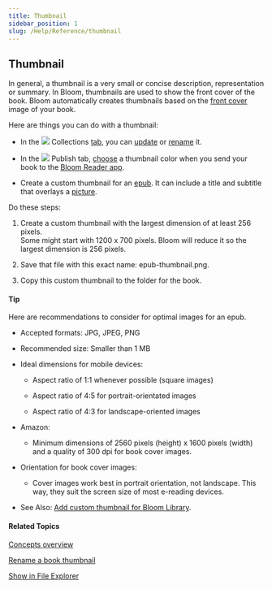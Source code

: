 ```yaml
---
title: Thumbnail
sidebar_position: 1
slug: /Help/Reference/thumbnail
---
```


## Thumbnail

In general, a thumbnail is a very small or concise description, representation or summary. In Bloom, thumbnails are used to show the front cover of the book. Bloom automatically creates thumbnails based on the [front cover](Front_Cover_page.md) image of your book.

Here are things you can do with a thumbnail:

-   In the ![](/ref-docs-assets/images/User_Interface/Tabs/Collections.png) Collections [tab](../User_Interface/Tabs/Collections_tab_commands.md), you can [update](../User_Interface/Tabs/Collections_tab_commands.md) or [rename](../Tasks/Basic_tasks/Rename_a_book_thumbnail.md) it.
    
-   In the ![](/ref-docs-assets/images/User_Interface/Tabs/PublishTab.png) Publish tab, [choose](../Tasks/Publish_tasks/Share_your_BloomPUB_file.md) a thumbnail color when you send your book to the [Bloom Reader app](Bloom_Reader_App.md).
    
-   Create a custom thumbnail for an [epub](EPUB.md). It can include a title and subtitle that overlays a [picture](Picture.md).
    

Do these steps:

1.  Create a custom thumbnail with the largest dimension of at least 256 pixels.   
    Some might start with 1200 x 700 pixels. Bloom will reduce it so the largest dimension is 256 pixels.
    
2.  Save that file with this exact name: epub-thumbnail.png.
    
3.  Copy this custom thumbnail to the folder for the book.
    

#### Tip

Here are recommendations to consider for optimal images for an epub.

-   Accepted formats: JPG, JPEG, PNG
    
-   Recommended size: Smaller than 1 MB
    
-   Ideal dimensions for mobile devices:
    
    -   Aspect ratio of 1:1 whenever possible (square images)
        
    -   Aspect ratio of 4:5 for portrait-orientated images
        
    -   Aspect ratio of 4:3 for landscape-oriented images
        
-   Amazon:
    
    -   Minimum dimensions of 2560 pixels (height) x 1600 pixels (width) and a quality of 300 dpi for book cover images.
        
-   Orientation for book cover images:
    
    -   Cover images work best in portrait orientation, not landscape. This way, they suit the screen size of most e-reading devices.
        
-   See Also: [Add custom thumbnail for Bloom Library](../Tasks/Publish_tasks/Add_custom_thumbnail_for_BloomLibrary.md).
    

#### Related Topics

[Concepts overview](Concepts_overview.md)

[Rename a book thumbnail](../Tasks/Basic_tasks/Rename_a_book_thumbnail.md)

[Show in File Explorer](../User_Interface/Tabs/Collections_tab_commands.md)
